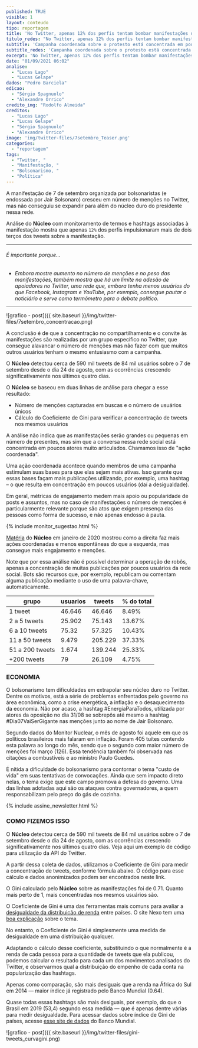 ```yaml
---
published: TRUE
visible: 1
layout: conteudo
tipo: reportagem
title: 'No Twitter, apenas 12% dos perfis tentam bombar manifestações do 7 de setembro'
titulo_redes: "No Twitter, apenas 12% dos perfis tentam bombar manifestações do 7/9"
subtitle: 'Campanha coordenada sobre o protesto está concentrada em poucos usuários, que impulsionaram mais de dois terços dos tweets sobre o ato'
subtitle_redes: 'Campanha coordenada sobre o protesto está concentrada em poucos usuários'
excerpt: 'No Twitter, apenas 12% dos perfis tentam bombar manifestações do 7/9'
date: "01/09/2021 06:02"
analise:
  - "Lucas Lago"
  - "Lucas Gelape"
dados: "Pedro Barciela"
edicao:
  - "Sérgio Spagnuolo"
  - "Alexandre Orrico"
credito_img: "Rodolfo Almeida"
creditos:
  - "Lucas Lago"
  - "Lucas Gelape"
  - "Sérgio Spagnuolo"
  - "Alexandre Orrico"
image: 'img/twitter-files/7setembro_Teaser.png'
categories:
  - "reportagem"
tags:
  - "Twitter, "
  - "Manifestação, "
  - "Bolsonarismo, "
  - "Política"
---
```


A manifestação de 7 de setembro organizada por bolsonaristas (e endossada por Jair Bolsonaro) cresceu em número de menções no Twitter, mas não conseguiu se expandir para além do núcleo duro do presidente nessa rede.

Análise do **Núcleo** com monitoramento de termos e hashtags associadas à manifestação mostra que apenas `12%` dos perfis impulsionaram mais de dois terços dos tweets sobre a manifestação.  

---

###### É importante porque…

- *Embora mostre aumento no número de menções e no peso das manifestações, também mostra que há um limite na adesão de apoiadores no Twitter, uma rede que, embora tenha menos usuários do que Facebook, Instagram e YouTube, por exemplo, consegue pautar o noticiário e serve como termômetro para o debate político.*

---

![grafico - post]({{ site.baseurl }}/img/twitter-files/7setembro_concentracao.png)

A conclusão é de que a concentração no compartilhamento e o convite às manifestações são realizadas por um grupo específico no Twitter, que consegue alavancar o número de menções mas não fazer com que muitos outros usuários tenham o mesmo entusiasmo com a campanha.

O **Núcleo** detectou cerca de 590 mil tweets de 84 mil usuários sobre o 7 de setembro desde o dia 24 de agosto, com as ocorrências crescendo significativamente nos últimos quatro dias.

O **Núcleo** se baseou em duas linhas de análise para chegar a esse resultado:

- Número de menções capturadas em buscas e o número de usuários únicos
- Cálculo do Coeficiente de Gini para verificar a concentração de tweets nos mesmos usuários

A análise não indica que as manifestações serão grandes ou pequenas em número de presentes, mas sim que a conversa nessa rede social está concentrada em poucos atores muito articulados. Chamamos isso de "ação coordenada".

Uma ação coordenada acontece quando membros de uma campanha estimulam suas bases para que elas sejam mais ativas. Isso garante que essas bases façam mais publicações utilizando, por exemplo, uma hashtag – o que resulta em concentração em poucos usuários (daí a desigualdade).

Em geral, métricas de engajamento medem mais apoio ou popularidade de posts e assuntos, mas no caso de manifestações o número de menções é particularmente relevante porque são atos que exigem presença das pessoas como forma de sucesso, e não apenas endosso à pauta.

{% include monitor_sugestao.html %}

[Matéria](https://nucleo.jor.br/redes/2020-01-08-twitter-hashtags-gilmar-analise) do **Núcleo** em janeiro de 2020 mostrou como a direita faz mais ações coordenadas e menos espontâneas do que a esquerda, mas consegue mais engajamento e menções.

Note que por essa análise não é possível determinar a operação de robôs, apenas a concentração de muitas publicações por poucos usuários da rede social. Bots são recursos que, por exemplo, republicam ou comentam alguma publicação mediante o uso de uma palavra-chave, automaticamente.

| grupo         | usuarios | tweets | % do total    |
|---------------|----------|--------|--------|
| 1 tweet        | 46.646    | 46.646  | 8.49%  |
| 2 a 5 tweets   | 25.902    | 75.143  | 13.67% |
| 6 a 10 tweets   | 75.32     | 57.325  | 10.43% |
| 11 a 50 tweets  | 9.479     | 205.229 | 37.33% |
| 51 a 200 tweets | 1.674     | 139.244 | 25.33% |
| +200  tweets    | 79        | 26.109  | 4.75%  |


### ECONOMIA

O bolsonarismo tem dificuldades em extrapolar seu núcleo duro no Twitter. Dentre os motivos, está a série de problemas enfrentados pelo governo na área econômica, como a crise energética, a inflação e o desaquecimento da economia. Não por acaso, a hashtag #EnergiaParaTodos, utilizada por atores da oposição no dia 31/08 se sobrepôs até mesmo a hashtag #Dia07VaiSerGigante nas menções junto ao nome de Jair Bolsonaro.

Segundo dados do Monitor Nuclear, o mês de agosto foi aquele em que os políticos brasileiros mais falaram em inflação. Foram 405 tuítes contendo esta palavra ao longo do mês, sendo que o segundo com maior número de menções foi março (126). Essa tendência também foi observada nas citações a combustíveis e ao ministro Paulo Guedes.

É nítida a dificuldade do bolsonarismo para contornar o tema "custo de vida" em suas tentativas de convocações. Ainda que sem impacto direto nelas, o tema exige que este campo promova a defesa do governo. Uma das linhas adotadas aqui são os ataques contra governadores, a quem responsabilizam pelo preço do gás de cozinha.

{% include assine_newsletter.html %}


### COMO FIZEMOS ISSO

O **Núcleo** detectou cerca de 590 mil tweets de 84 mil usuários sobre o 7 de setembro desde o dia 24 de agosto, com as ocorrências crescendo significativamente nos últimos quatro dias. Veja aqui um exemplo de código para utilização da API do Twitter.

A partir dessa coleta de dados, utilizamos o Coeficiente de Gini para medir a concentração de tweets, conforme fórmula abaixo. O código para esse cálculo e dados anonimizados podem ser encontrados neste link.

O Gini calculado pelo **Núcleo** sobre as manifestações foi de 0.71. Quanto mais perto de 1, mais concentradas nos mesmos usuários são.

O Coeficiente de Gini é uma das ferramentas mais comuns para avaliar a [desigualdade da distribuição de renda](http://www.ipea.gov.br/desafios/index.php?Itemid=23&id=2048%3Acatid%3D28&option=com_content) entre países. O site Nexo tem uma [boa explicação](https://www.nexojornal.com.br/grafico/2017/07/31/A-evolu%C3%A7%C3%A3o-da-desigualdade-de-renda-no-Brasil-e-no-mundo) sobre o tema.

No entanto, o Coeficiente de Gini é simplesmente uma medida de desigualdade em uma distribuição qualquer.

Adaptando o cálculo desse coeficiente, substituindo o que normalmente é a renda de cada pessoa para a quantidade de tweets que ela publicou, podemos calcular o resultado para cada um dos movimentos analisados do Twitter, e observarmos qual a distribuição do empenho de cada conta na popularização das hashtags.

Apenas como comparação, são mais desiguais que a renda na África do Sul em 2014 — maior índice já registrado pelo Banco Mundial (0.64).

Quase todas essas hashtags são mais desiguais, por exemplo, do que o Brasil em 2019 (53,4) segundo essa medida — que é apenas dentre várias para medir desigualdade. Para acessar dados sobre índice de Gini de países, acesse [esse site de dados](https://data.worldbank.org/indicator/SI.POV.GINI) do Banco Mundial.

![grafico - post]({{ site.baseurl }}/img/twitter-files/gini-tweets_curvagini.png)
